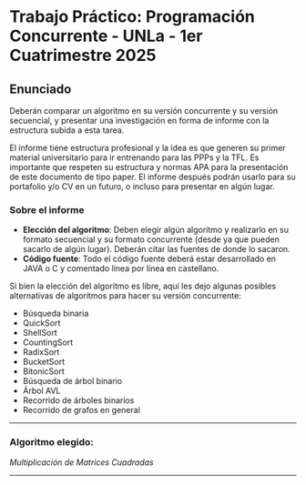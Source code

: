# Trabajo Práctico: Programación Concurrente - UNLa - 1er Cuatrimestre 2025

## Enunciado

Deberán comparar un algoritmo en su versión concurrente y su versión secuencial, y presentar una investigación en forma de informe con la estructura subida a esta tarea.

El informe tiene estructura profesional y la idea es que generen su primer material universitario para ir entrenando para las PPPs y la TFL. Es importante que respeten su estructura y normas APA para la presentación de este documento de tipo paper. El informe después podrán usarlo para su portafolio y/o CV en un futuro, o incluso para presentar en algún lugar.

### Sobre el informe

- **Elección del algoritmo**: Deben elegir algún algoritmo y realizarlo en su formato secuencial y su formato concurrente (desde ya que pueden sacarlo de algún lugar). Deberán citar las fuentes de donde lo sacaron.
- **Código fuente**: Todo el código fuente deberá estar desarrollado en JAVA o C y comentado línea por línea en castellano.

Si bien la elección del algoritmo es libre, aquí les dejo algunas posibles alternativas de algoritmos para hacer su versión concurrente:

- Búsqueda binaria
- QuickSort
- ShellSort
- CountingSort
- RadixSort
- BucketSort
- BitonicSort
- Búsqueda de árbol binario
- Árbol AVL
- Recorrido de árboles binarios
- Recorrido de grafos en general

---
### Algoritmo elegido:
*Multiplicación de Matrices Cuadradas*

---